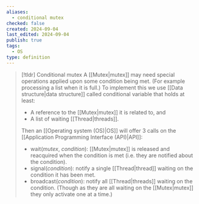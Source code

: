 ```yaml
---
aliases:
  - conditional mutex
checked: false
created: 2024-09-04
last_edited: 2024-09-04
publish: true
tags:
  - OS
type: definition
---
```

>[!tldr] Conditional mutex
> A [[Mutex|mutex]] may need special operations applied upon some condition being met. (For example processing a list when it is full.) To implement this we use [[Data structure|data structure]] called conditional variable that holds at least:
> - A reference to the [[Mutex|mutex]] it is related to, and
> - A list of waiting [[Thread|threads]].
> 
> Then an [[Operating system (OS)|OS]] will offer 3 calls on the [[Application Programming Interface (API)|API]]:
> - wait(*mutex*, *condition*): [[Mutex|mutex]] is released and reacquired when the condition is met (i.e. they are notified about the condition).
> - signal(*condition*): notify a single [[Thread|thread]] waiting on the condition it has been met.
> - broadcast(*condition*): notify all [[Thread|threads]] waiting on the condition. (Though as they are all waiting on the [[Mutex|mutex]] they only activate one at a time.)
